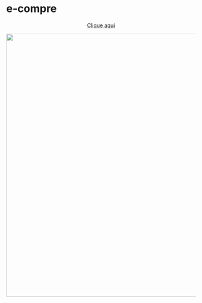 # e-compre
<div align="center">
  
<a href="https://allan-souza13.github.io/GridGallery/">Clique aqui</a>
</div>

<div align="center">
  
<img src="https://user-images.githubusercontent.com/77082266/232248708-3b11456e-eb8e-44a4-8707-051ad789c37f.png" width="700px" />
</div>
